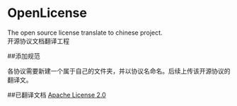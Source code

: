 # OpenLicense
The open source license translate to chinese project.  
开源协议文档翻译工程


##添加规范

各协议需要新建一个属于自己的文件夹，并以协议名命名。后续上传该开源协议的翻译文。

##已翻译文档
[Apache License 2.0]()
